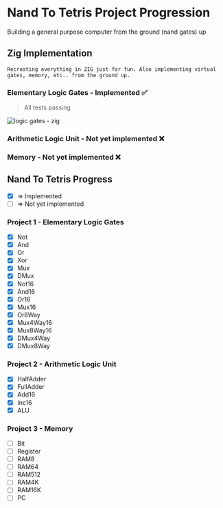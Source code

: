 # Nand To Tetris Project Progression

Building a general purpose computer from the ground (nand gates) up

## Zig Implementation

```
Recreating everything in ZIG just for fun. Also implementing virtual gates, memory, etc.. from the ground up.
```

### Elementary Logic Gates - Implemented ✅

> All tests passing

![logic gates - zig](https://github.com/user-attachments/assets/0a6a5f89-3b18-466a-8809-4cc792deada8)

### Arithmetic Logic Unit - Not yet implemented ❌
### Memory - Not yet implemented ❌

## Nand To Tetris Progress

- [x] => Implemented
- [ ] => Not yet implemented

### Project 1 - Elementary Logic Gates

- [x] Not
- [x] And
- [x] Or
- [x] Xor
- [x] Mux
- [x] DMux
- [x] Not16
- [x] And16
- [x] Or16
- [x] Mux16
- [x] Or8Way
- [x] Mux4Way16
- [x] Mux8Way16
- [x] DMux4Way
- [x] DMux8Way

### Project 2 - Arithmetic Logic Unit

- [x] HalfAdder
- [x] FullAdder
- [x] Add16
- [x] Inc16
- [x] ALU

### Project 3 - Memory

- [ ] Bit
- [ ] Register
- [ ] RAM8
- [ ] RAM64
- [ ] RAM512
- [ ] RAM4K
- [ ] RAM16K
- [ ] PC
